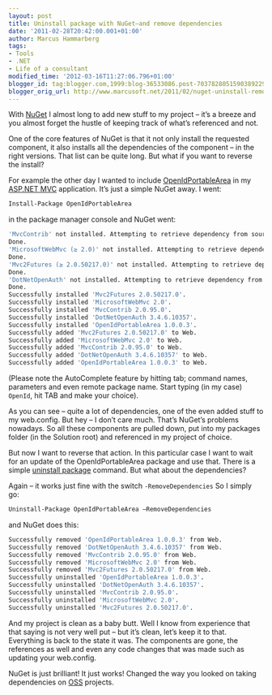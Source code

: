 ```yaml
---
layout: post
title: Uninstall package with NuGet–and remove dependencies
date: '2011-02-28T20:42:00.001+01:00'
author: Marcus Hammarberg
tags:
- Tools
- .NET
- Life of a consultant
modified_time: '2012-03-16T11:27:06.796+01:00'
blogger_id: tag:blogger.com,1999:blog-36533086.post-7037828051590389229
blogger_orig_url: http://www.marcusoft.net/2011/02/nuget-uninstall-remove-dependencies.html
---
```


With <a href="http://nuget.codeplex.com/" target="_blank">NuGet</a> I almost long to add new stuff to my project – it’s a breeze and you almost forget the hustle of keeping track of what’s referenced and not.

One of the core features of NuGet is that it not only install the requested component, it also installs all the dependencies of the component – in the right versions. That list can be quite long. But what if you want to reverse the install?

<a name='more'></a>

For example the other day I wanted to include <a href="http://openidportablearea.codeplex.com/" target="_blank">OpenIdPortableArea</a> in my <a href="http://www.asp.net/mVC/" target="_blank">ASP.NET MVC</a> application. It’s just a simple NuGet away. I went:

```bash
Install-Package OpenIdPortableArea
```

in the package manager console and NuGet went:

```bash
'MvcContrib' not installed. Attempting to retrieve dependency from source...
Done.
'MicrosoftWebMvc (≥ 2.0)' not installed. Attempting to retrieve dependency from source...
Done.
'Mvc2Futures (≥ 2.0.50217.0)' not installed. Attempting to retrieve dependency from source...
Done.
'DotNetOpenAuth' not installed. Attempting to retrieve dependency from source...
Done.
Successfully installed 'Mvc2Futures 2.0.50217.0'.
Successfully installed 'MicrosoftWebMvc 2.0'.
Successfully installed 'MvcContrib 2.0.95.0'.
Successfully installed 'DotNetOpenAuth 3.4.6.10357'.
Successfully installed 'OpenIdPortableArea 1.0.0.3'.
Successfully added 'Mvc2Futures 2.0.50217.0' to Web.
Successfully added 'MicrosoftWebMvc 2.0' to Web.
Successfully added 'MvcContrib 2.0.95.0' to Web.
Successfully added 'DotNetOpenAuth 3.4.6.10357' to Web.
Successfully added 'OpenIdPortableArea 1.0.0.3' to Web.
```

(Please note the AutoComplete feature by hitting tab; command names, parameters and even remote package name. Start typing (in my case) <code>OpenId</code>, hit TAB and make your choice).

As you can see – quite a lot of dependencies, one of the even added stuff to my web.config. But hey – I don’t care much. That’s NuGet’s problems nowadays. So all these components are pulled down, put into my packages folder (in the Solution root) and referenced in my project of choice.

But now I want to reverse that action. In this particular case I want to wait for an update of the OpenIdPortableArea package and use that. There is a simple <a href="http://nuget.codeplex.com/documentation?title=Package%20Manager%20Console%20Command%20Reference" target="_blank">uninstall package</a> command. But what about the dependencies?

Again – it works just fine with the switch <code>‑RemoveDependencies</code> So I simply go:

```bash
Uninstall-Package OpenIdPortableArea –RemoveDependencies
```

and NuGet does this:

```bash
Successfully removed 'OpenIdPortableArea 1.0.0.3' from Web.
Successfully removed 'DotNetOpenAuth 3.4.6.10357' from Web.
Successfully removed 'MvcContrib 2.0.95.0' from Web.
Successfully removed 'MicrosoftWebMvc 2.0' from Web.
Successfully removed 'Mvc2Futures 2.0.50217.0' from Web.
Successfully uninstalled 'OpenIdPortableArea 1.0.0.3'.
Successfully uninstalled 'DotNetOpenAuth 3.4.6.10357'.
Successfully uninstalled 'MvcContrib 2.0.95.0'.
Successfully uninstalled 'MicrosoftWebMvc 2.0'.
Successfully uninstalled 'Mvc2Futures 2.0.50217.0'.
```

And my project is clean as a baby butt. Well I know from experience that that saying is not very well put – but it’s clean, let’s keep it to that. Everything is back to the state it was. The components are gone, the references as well and even any code changes that was made such as updating your web.config.

NuGet is just brilliant! It just works! Changed the way you looked on taking dependencies on <a href="http://en.wikipedia.org/wiki/Open-source_software" target="_blank">OSS</a> projects.